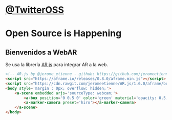 <!-- Header -->

<div class="header home-header">
    <div class="Grid container">
        <div id="header-text" class="Grid-cell u-size7of8">
            <h1 class="subheading">
                <a href="https://twitter.com/TwitterOSS" target="_blank">@TwitterOSS</a>
            </h1>
            <h1 class="large-title">Open Source is Happening</h1>
        </div>
    </div>
</div>

## Bienvenidos a WebAR

Se usa la librería [AR.js](https://ar-js-org.github.io/AR.js-Docs/#import-the-library) para integrar AR a la web.


```markdown
<!-- AR.js by @jerome_etienne - github: https://github.com/jeromeetienne/ar.js - info: https://medium.com/arjs/augmented-reality-in-10-lines-of-html-4e193ea9fdbf -->
<script src="https://aframe.io/releases/0.8.0/aframe.min.js"></script>
<script src="https://cdn.rawgit.com/jeromeetienne/AR.js/1.6.0/aframe/build/aframe-ar.js"></script>
<body style='margin : 0px; overflow: hidden;'>
	<a-scene embedded arjs='sourceType: webcam;'>
		<a-box position='0 0.5 0' color='green' material='opacity: 0.5;'></a-box>
		<a-marker-camera preset='hiro'></a-marker-camera>
	</a-scene>
</body>
```
